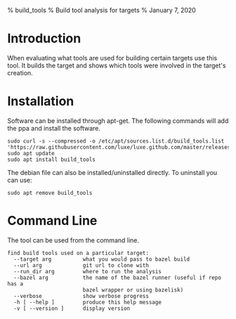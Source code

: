 % build_tools
% Build tool analysis for targets
% January 7, 2020


# Introduction
When evaluating what tools are used for building certain targets use this tool.  It builds the target and shows which tools were involved in the target's creation.  


# Installation
Software can be installed through apt-get.  The following commands will add the ppa and install the software.  
```
sudo curl -s --compressed -o /etc/apt/sources.list.d/build_tools.list 'https://raw.githubusercontent.com/luxe/luxe.github.com/master/releases/build_tools/build_tools.list'
sudo apt update
sudo apt install build_tools

```
The debian file can also be installed/uninstalled directly.  To uninstall you can use:  
```
sudo apt remove build_tools
```



# Command Line
The tool can be used from the command line.  
```
find build tools used on a particular target:
  --target arg          what you would pass to bazel build
  --url arg             git url to clone with
  --run_dir arg         where to run the analysis
  --bazel arg           the name of the bazel runner (useful if repo has a 
                        bazel wrapper or using bazelisk)
  --verbose             show verbose progress
  -h [ --help ]         produce this help message
  -v [ --version ]      display version

```



